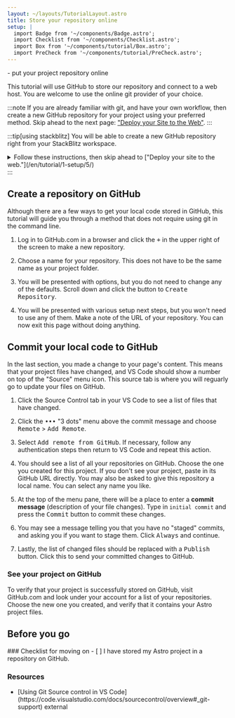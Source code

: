 ```yaml
---
layout: ~/layouts/TutorialLayout.astro
title: Store your repository online
setup: |
  import Badge from '~/components/Badge.astro';
  import Checklist from '~/components/Checklist.astro';
  import Box from '~/components/tutorial/Box.astro';
  import PreCheck from '~/components/tutorial/PreCheck.astro';
---
```


<PreCheck>
  - put your project repository online
</PreCheck>

This tutorial will use GitHub to store our repository and connect to a web host. You are welcome to use the online git provider of your choice.

:::note
If you are already familiar with git, and have your own workflow, then create a new GitHub repository for your project using your preferred method. Skip ahead to the next page: ["Deploy your Site to the Web"](/en/tutorial/1-setup/5/).
:::

:::tip[using stackblitz]
You will be able to create a new GitHub repository right from your StackBlitz workspace.
<details>
<summary>Follow these instructions, then skip ahead to ["Deploy your site to the web."](/en/tutorial/1-setup/5/)</summary>

1. Press the <kbd>Connect Repository</kbd> button at the top of your list of files, enter a new name for your repository, and click <kbd>Create repo & push</kbd>. 

2. When you have changes to be committed back to GitHub, a "Commit" button will appear at the top left of your workspace. Clicking on this will allow you to enter a commit message, and update your repository.
</details>
:::

## Create a repository on GitHub

Although there are a few ways to get your local code stored in GitHub, this tutorial will guide you through a method that does not require using git in the command line. 

1. Log in to GitHub.com in a browser and click the <kbd>+</kbd> in the upper right of the screen to make a new repository. 

2. Choose a name for your repository. This does not have to be the same name as your project folder.

3. You will be presented with options, but you do not need to change any of the defaults. Scroll down and click the button to <kbd>Create Repository</kbd>.

4. You will be presented with various setup next steps, but you won't need to use any of them. Make a note of the URL of your repository. You can now exit this page without doing anything.


## Commit your local code to GitHub

In the last section, you made a change to your page's content. This means that your project files have changed, and VS Code should show a number on top of the "Source" menu icon. This source tab is where you will reguarly go to update your files on GitHub. 


1. Click the Source Control tab in your VS Code to see a list of files that have changed. 

2. Click the <kbd>•••</kbd> "3 dots" menu above the commit message and choose <kbd>Remote</kbd> > <kbd>Add Remote</kbd>.

3. Select <kbd>Add remote from GitHub</kbd>. If necessary, follow any authentication steps then return to VS Code and repeat this action.

4. You should see a list of all your repositories on GitHub. Choose the one you created for this project. If you don't see your project, paste in its GitHub URL directly. You may also be asked to give this repository a local name. You can select any name you like.

5. At the top of the menu pane, there will be a place to enter a **commit message** (description of your file changes). Type in `initial commit` and press the <kbd>Commit</kbd> button to commit these changes.

7. You may see a message telling you that you have no "staged" commits, and asking you if you want to stage them. Click <kbd>Always</kbd> and continue.

8. Lastly, the list of changed files should be replaced with a <kbd>Publish</kbd> button. Click this to send your committed changes to GitHub.


### See your project on GitHub

To verify that your project is successfully stored on GitHub, visit GitHub.com and look under your account for a list of your repositories. Choose the new one you created, and verify that it contains your Astro project files.


## Before you go

<Box icon="check-list">
### Checklist for moving on

<Checklist key="deploy">
- [ ] I have stored my Astro project in a repository on GitHub.
</Checklist>
</Box>

### Resources

- <p>[Using Git Source control in VS Code](https://code.visualstudio.com/docs/sourcecontrol/overview#_git-support) <Badge>external</Badge></p>
